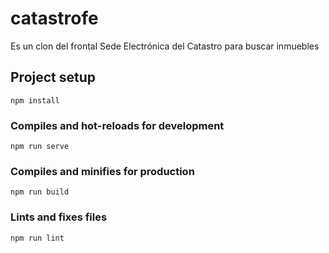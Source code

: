# catastrofe

Es un clon del frontal Sede Electrónica del Catastro para buscar inmuebles 

## Project setup
```
npm install
```

### Compiles and hot-reloads for development
```
npm run serve
```

### Compiles and minifies for production
```
npm run build
```

### Lints and fixes files
```
npm run lint
```

